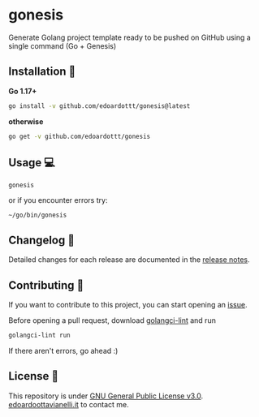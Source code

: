 # gonesis
Generate Golang project template ready to be pushed on GitHub using a single command (Go + Genesis)

Installation 📡
-------
**Go 1.17+**
```bash
go install -v github.com/edoardottt/gonesis@latest
```
**otherwise**
```bash
go get -v github.com/edoardottt/gonesis
```

Usage 💻
-------
```console
gonesis
``` 
or if you encounter errors try:
```console
~/go/bin/gonesis
```

Changelog 📌
-------
Detailed changes for each release are documented in the [release notes](https://github.com/edoardottt/gonesis/releases).

Contributing 🤝
------
If you want to contribute to this project, you can start opening an [issue](https://github.com/edoardottt/gonesis/issues).

Before opening a pull request, download [golangci-lint](https://golangci-lint.run/usage/install/) and run
```bash
golangci-lint run
```
If there aren't errors, go ahead :)

License 📝
-------

This repository is under [GNU General Public License v3.0](https://github.com/edoardottt/gonesis/blob/main/LICENSE).  
[edoardoottavianelli.it](https://www.edoardoottavianelli.it) to contact me.
